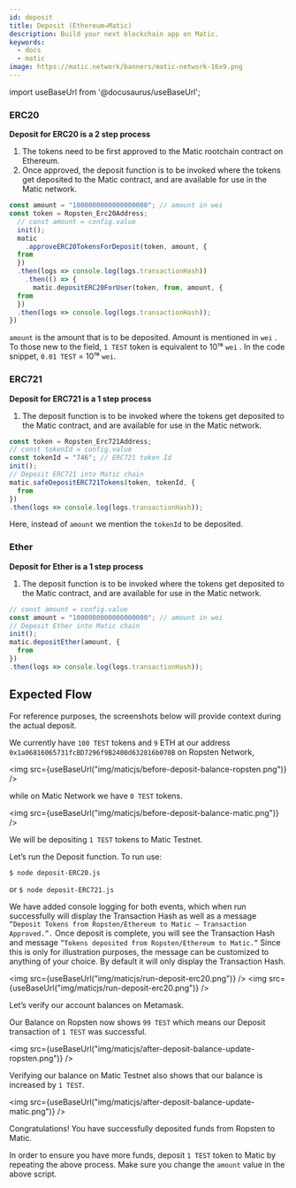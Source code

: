 ```yaml
---
id: deposit
title: Deposit (Ethereum→Matic)
description: Build your next blockchain app on Matic.
keywords:
  - docs
  - matic
image: https://matic.network/banners/matic-network-16x9.png 
---
```

import useBaseUrl from '@docusaurus/useBaseUrl';


### ERC20
**Deposit for ERC20 is a 2 step process**

1. The tokens need to be first approved to the Matic rootchain contract on Ethereum.
2. Once approved, the deposit function is to be invoked where the tokens get deposited to the Matic contract, and are available for use in the Matic network.

```js
const amount = "1000000000000000000"; // amount in wei
const token = Ropsten_Erc20Address;
  // const amount = config.value
  init();
  matic
    .approveERC20TokensForDeposit(token, amount, {
  from
  })
  .then(logs => console.log(logs.transactionHash))
    .then(() => {
      matic.depositERC20ForUser(token, from, amount, {
  from
  })
  .then(logs => console.log(logs.transactionHash));
})
```
`amount` is the amount that is to be deposited. Amount is mentioned in `wei` . To those new to the field, `1 TEST` token is equivalent to 10¹⁸ `wei` . In the code snippet, `0.01 TEST` = 10¹⁶ `wei`.

### ERC721
**Deposit for ERC721 is a 1 step process**

1. The deposit function is to be invoked where the tokens get deposited to the Matic contract, and are available for use in the Matic network. 

```js
const token = Ropsten_Erc721Address;
// const tokenId = config.value
const tokenId = "746"; // ERC721 token Id
init();
// Deposit ERC721 into Matic chain
matic.safeDepositERC721Tokens(token, tokenId, {
  from
})
.then(logs => console.log(logs.transactionHash));
```
Here, instead of `amount` we mention the `tokenId` to be deposited.

### Ether
**Deposit for Ether is a 1 step process**

1. The deposit function is to be invoked where the tokens get deposited to the Matic contract, and are available for use in the Matic network. 

```js
// const amount = config.value
const amount = "1000000000000000000"; // amount in wei
// Deposit Ether into Matic chain
init();
matic.depositEther(amount, {
  from
})
.then(logs => console.log(logs.transactionHash));
```

## Expected Flow

For reference purposes, the screenshots below will provide context during the actual deposit.

We currently have `100 TEST` tokens and `9` ETH at our address `0x1a06816065731fcBD7296f9B2400d632816b070B` on Ropsten Network,

<img src={useBaseUrl("img/maticjs/before-deposit-balance-ropsten.png")} />

while on Matic Network we have `0 TEST` tokens.

<img src={useBaseUrl("img/maticjs/before-deposit-balance-matic.png")} />

We will be depositing `1 TEST` tokens to Matic Testnet.

Let’s run the Deposit function. To run use:

`$ node deposit-ERC20.js`

or `$ node deposit-ERC721.js`

We have added console logging for both events, which when run successfully will display the Transaction Hash as well as a message `“Deposit Tokens from Ropsten/Ethereum to Matic — Transaction Approved.”.` Once deposit is complete, you will see the Transaction Hash and message `”Tokens deposited from Ropsten/Ethereum to Matic.”` Since this is only for illustration purposes, the message can be customized to anything of your choice. By default it will only display the Transaction Hash.

<img src={useBaseUrl("img/maticjs/run-deposit-erc20.png")} />
<img src={useBaseUrl("img/maticjs/run-deposit-erc20.png")} />

Let’s verify our account balances on Metamask.

Our Balance on Ropsten now shows `99 TEST` which means our Deposit transaction of `1 TEST` was successful.

<img src={useBaseUrl("img/maticjs/after-deposit-balance-update-ropsten.png")} />

Verifying our balance on Matic Testnet also shows that our balance is increased by `1 TEST`.

<img src={useBaseUrl("img/maticjs/after-deposit-balance-update-matic.png")} />

Congratulations! You have successfully deposited funds from Ropsten to Matic.

In order to ensure you have more funds, deposit `1 TEST` token to Matic by repeating the above process. Make sure you change the `amount` value in the above script.
